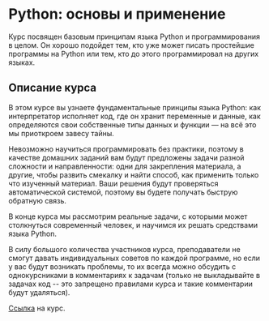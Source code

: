 # Python: основы и применение

Курс посвящен базовым принципам языка Python и программирования в целом. Он хорошо подойдет тем, кто уже может писать простейшие программы на Python или тем, кто до этого программировал на других языках.

## Описание курса

В этом курсе вы узнаете фундаментальные принципы языка Python: как интерпретатор исполняет код, где он хранит переменные и данные, как определяются свои собственные типы данных и функции — на всё это мы приоткроем завесу тайны.

Невозможно научиться программировать без практики, поэтому в качестве домашних заданий вам будут предложены задачи разной сложности и направленности: одни для закрепления материала, а другие, чтобы развить смекалку и найти способ, как применить только что изученный материал.  Ваши решения будут проверяться автоматической системой, поэтому вы будете получать быструю обратную связь.

В конце курса мы рассмотрим реальные задачи, с которыми может столкнуться современный человек, и научимся их решать средствами языка Python.

В силу большого количества участников курса, преподаватели не смогут давать индивидуальных советов по каждой программе, но если у вас будут возникать проблемы, то их всегда можно обсудить с однокурсниками в комментариях к задачам (только не выкладывайте в задачах код -- это запрещено правилами курса и такие комментарии будут удаляться).

[Ссылка](https://stepik.org/course/512) на курс.
